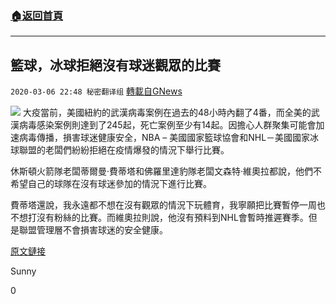 ###  [:house:返回首頁](https://github.com/ourhimalayas/txt)
---

## 籃球，冰球拒絕沒有球迷觀眾的比賽
`2020-03-06 22:48 秘密翻译组` [轉載自GNews](https://gnews.org/zh-hant/132586/)

![](https://s3-ap-northeast-1.amazonaws.com/news.guo.offload.media/wp-content/uploads/2020/03/06224727/NBA%E6%96%87%E7%AB%A0.jpg)
大疫當前，美國紐約的武漢病毒案例在過去的48小時內翻了4番，而全美的武漢病毒感染案例則達到了245起，死亡案例至少有14起。因擔心人群聚集可能會加速病毒傳播，損害球迷健康安全，NBA – 美國國家籃球協會和NHL－美國國家冰球聯盟的老闆們紛紛拒絕在疫情爆發的情況下舉行比賽。

休斯頓火箭隊老闆蒂爾曼·費蒂塔和佛羅里達豹隊老闆文森特·維奧拉都說，他們不希望自己的球隊在沒有球迷參加的情況下進行比賽。

費蒂塔還說，我永遠都不想在沒有觀眾的情況下玩體育，我寧願把比賽暫停一周也不想打沒有粉絲的比賽。而維奧拉則說，他沒有預料到NHL會暫時推遲賽季。但是聯盟管理層不會損害球迷的安全健康。

[原文鏈接](https://www.cnbc.com/2020/03/06/coronavirus-latest-updates-outbreak.html)

Sunny

0
